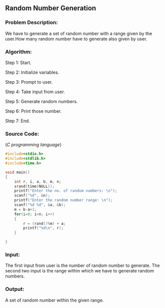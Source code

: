 ## Random Number Generation

### Problem Description: 
We have to generate a set of random number with a range given by 
the user.How many random number have to generate also given by user.
	
### Algorithm:
Step 1: Start.

Step 2: Initialize variables.

Step 3: Prompt to user.

Step 4: Take input from user.

Step 5: Generate random numbers.

Step 6: Print those number.

Step 7: End.

### Source Code: 
(*C programming language*)
```c
#include<stdio.h>
#include<stdlib.h>
#include<time.h>

void main()
{
    int r, i, a, b, m, n;
    srand(time(NULL));
    printf("Enter the no. of random numbers: \n");
    scanf("%d", &n);
    printf("Enter the random number range: \n");
    scanf("%d %d", &a, &b);
    m = b-a+1;
    for(i=0; i<n; i++)
    {
        r = (rand()%m) + a;
        printf("%d\n", r);
    }

}
```

### Input:
The first input from user is the number of random number to generate.
The second two input is the range within which we have to generate random numbers.

### Output:
A set of random number within the given range.

